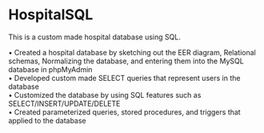 # HospitalSQL
This is a custom made hospital database using SQL. 

•	Created a hospital database by sketching out the EER diagram, Relational schemas, Normalizing the database, and entering them into the MySQL database in phpMyAdmin</br>
•	Developed custom made SELECT queries that represent users in the database</br>
•	Customized the database by using SQL features such as SELECT/INSERT/UPDATE/DELETE</br>
•	Created parameterized queries, stored procedures, and triggers that applied to the database
